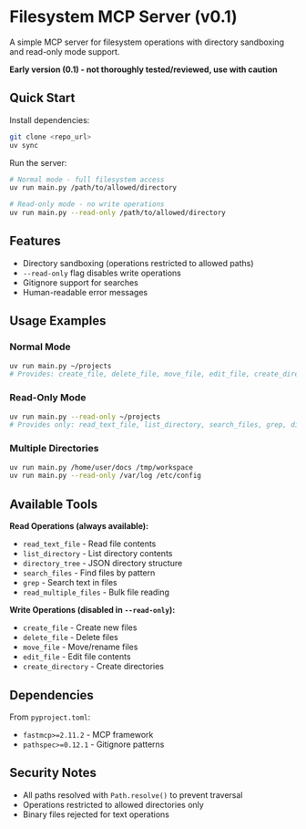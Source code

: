 # Filesystem MCP Server (v0.1)

A simple MCP server for filesystem operations with directory sandboxing and read-only mode support.

**Early version (0.1) - not thoroughly tested/reviewed, use with caution**

## Quick Start

Install dependencies:
```bash
git clone <repo_url>
uv sync
```

Run the server:
```bash
# Normal mode - full filesystem access
uv run main.py /path/to/allowed/directory

# Read-only mode - no write operations  
uv run main.py --read-only /path/to/allowed/directory
```

## Features

- Directory sandboxing (operations restricted to allowed paths)
- `--read-only` flag disables write operations
- Gitignore support for searches
- Human-readable error messages

## Usage Examples

### Normal Mode
```bash
uv run main.py ~/projects
# Provides: create_file, delete_file, move_file, edit_file, create_directory + read tools
```

### Read-Only Mode  
```bash
uv run main.py --read-only ~/projects
# Provides only: read_text_file, list_directory, search_files, grep, directory_tree
```

### Multiple Directories
```bash
uv run main.py /home/user/docs /tmp/workspace
uv run main.py --read-only /var/log /etc/config
```

## Available Tools

**Read Operations (always available):**
- `read_text_file` - Read file contents
- `list_directory` - List directory contents  
- `directory_tree` - JSON directory structure
- `search_files` - Find files by pattern
- `grep` - Search text in files
- `read_multiple_files` - Bulk file reading

**Write Operations (disabled in `--read-only`):**
- `create_file` - Create new files
- `delete_file` - Delete files
- `move_file` - Move/rename files
- `edit_file` - Edit file contents
- `create_directory` - Create directories

## Dependencies

From `pyproject.toml`:
- `fastmcp>=2.11.2` - MCP framework
- `pathspec>=0.12.1` - Gitignore patterns

## Security Notes

- All paths resolved with `Path.resolve()` to prevent traversal
- Operations restricted to allowed directories only
- Binary files rejected for text operations